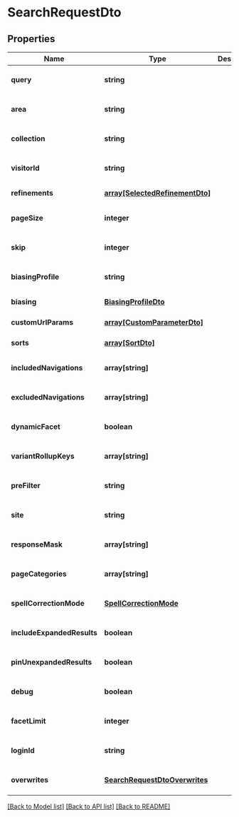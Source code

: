 # SearchRequestDto

## Properties
Name | Type | Description | Notes
------------ | ------------- | ------------- | -------------
**query** | **string** |  | [optional] [default to null]
**area** | **string** |  | [optional] [default to Production]
**collection** | **string** |  | [optional] [default to default]
**visitorId** | **string** |  | [optional] [default to null]
**refinements** | [**array[SelectedRefinementDto]**](SelectedRefinementDto.md) |  | [default to null]
**pageSize** | **integer** |  | [optional] [default to 10]
**skip** | **integer** |  | [optional] [default to 0]
**biasingProfile** | **string** |  | [optional] [default to null]
**biasing** | [**BiasingProfileDto**](BiasingProfileDto.md) |  | [default to null]
**customUrlParams** | [**array[CustomParameterDto]**](CustomParameterDto.md) |  | [default to null]
**sorts** | [**array[SortDto]**](SortDto.md) |  | [default to null]
**includedNavigations** | **array[string]** |  | [optional] [default to null]
**excludedNavigations** | **array[string]** |  | [optional] [default to null]
**dynamicFacet** | **boolean** |  | [optional] [default to null]
**variantRollupKeys** | **array[string]** |  | [optional] [default to null]
**preFilter** | **string** |  | [optional] [default to null]
**site** | **string** |  | [optional] [default to null]
**responseMask** | **array[string]** |  | [optional] [default to null]
**pageCategories** | **array[string]** |  | [optional] [default to null]
**spellCorrectionMode** | [**SpellCorrectionMode**](SpellCorrectionMode.md) |  | [optional] [default to null]
**includeExpandedResults** | **boolean** |  | [optional] [default to null]
**pinUnexpandedResults** | **boolean** |  | [optional] [default to null]
**debug** | **boolean** |  | [optional] [default to null]
**facetLimit** | **integer** |  | [optional] [default to null]
**loginId** | **string** |  | [optional] [default to null]
**overwrites** | [**SearchRequestDtoOverwrites**](SearchRequestDtoOverwrites.md) |  | [optional] [default to null]

[[Back to Model list]](../README.md#documentation-for-models) [[Back to API list]](../README.md#documentation-for-api-endpoints) [[Back to README]](../README.md)


